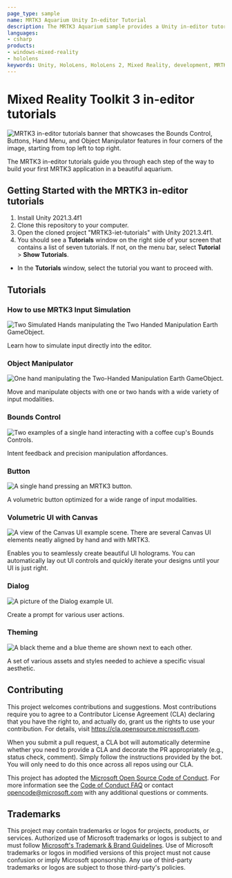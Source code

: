 ```yaml
---
page_type: sample
name: MRTK3 Aquarium Unity In-editor Tutorial
description: The MRTK3 Aquarium sample provides a Unity in-editor tutorial that explores various MRTK3 features.
languages:
- csharp
products:
- windows-mixed-reality
- hololens
keywords: Unity, HoloLens, HoloLens 2, Mixed Reality, development, MRTK3, tutorials, tutorial, Input Simulation, Bounds Control, Button, Volumetric UI, Canvas, Dialog, Theming
---
```


# Mixed Reality Toolkit 3 in-editor tutorials

![MRTK3 in-editor tutorials banner that showcases the Bounds Control, Buttons, Hand Menu, and Object Manipulator features in four corners of the image, starting from top left to top right.](Assets/Images/banner.png)

The MRTK3 in-editor tutorials guide you through each step of the way to build your first MRTK3 application in a beautiful aquarium. 

## Getting Started with the MRTK3 in-editor tutorials

1. Install Unity 2021.3.4f1
1. Clone this repository to your computer.
1. Open the cloned project "MRTK3-iet-tutorials" with Unity 2021.3.4f1.
1. You should see a **Tutorials** window on the right side of your screen that contains a list of seven tutorials. If not, on the menu bar, select **Tutorial** > **Show Tutorials**.
* In the **Tutorials** window, select the tutorial you want to proceed with.

## Tutorials

### How to use MRTK3 Input Simulation

![Two Simulated Hands manipulating the Two Handed Manipulation Earth GameObject.](Assets/Images/input-simulation.jpg)

Learn how to simulate input directly into the editor.

### Object Manipulator

![One hand manipulating the Two-Handed Manipulation Earth GameObject.](Assets/Images/object-manipulator.png)

Move and manipulate objects with one or two hands with a wide variety of input modalities.

### Bounds Control

![Two examples of a single hand interacting with a coffee cup's Bounds Controls.](Assets/Images/bounds-control.png)

Intent feedback and precision manipulation affordances.

### Button

![A single hand pressing an MRTK3 button.](Assets/Images/button.png)

A volumetric button optimized for a wide range of input modalities.

### Volumetric UI with Canvas

![A view of the Canvas UI example scene. There are several Canvas UI elements neatly aligned by hand and with MRTK3.](Assets/Images/volumetric-ui.png)

Enables you to seamlessly create beautiful UI holograms. You can automatically lay out UI controls and quickly iterate your designs until your UI is just right.

### Dialog

![A picture of the Dialog example UI.](Assets/Images/dialog.png)

Create a prompt for various user actions.

### Theming

![A black theme and a blue theme are shown next to each other.](Assets/Images/theming.png)

A set of various assets and styles needed to achieve a specific visual aesthetic.

## Contributing

This project welcomes contributions and suggestions.  Most contributions require you to agree to a
Contributor License Agreement (CLA) declaring that you have the right to, and actually do, grant us
the rights to use your contribution. For details, visit https://cla.opensource.microsoft.com.

When you submit a pull request, a CLA bot will automatically determine whether you need to provide
a CLA and decorate the PR appropriately (e.g., status check, comment). Simply follow the instructions
provided by the bot. You will only need to do this once across all repos using our CLA.

This project has adopted the [Microsoft Open Source Code of Conduct](https://opensource.microsoft.com/codeofconduct/).
For more information see the [Code of Conduct FAQ](https://opensource.microsoft.com/codeofconduct/faq/) or
contact [opencode@microsoft.com](mailto:opencode@microsoft.com) with any additional questions or comments.

## Trademarks

This project may contain trademarks or logos for projects, products, or services. Authorized use of Microsoft 
trademarks or logos is subject to and must follow 
[Microsoft's Trademark & Brand Guidelines](https://www.microsoft.com/en-us/legal/intellectualproperty/trademarks/usage/general).
Use of Microsoft trademarks or logos in modified versions of this project must not cause confusion or imply Microsoft sponsorship.
Any use of third-party trademarks or logos are subject to those third-party's policies.
